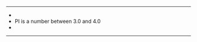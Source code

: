 *************************************
*
* PI is a number between 3.0 and 4.0
* 
*************************************
